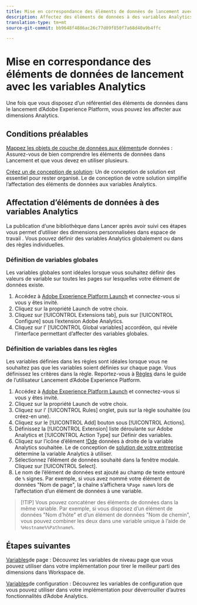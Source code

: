 ```yaml
---
title: Mise en correspondance des éléments de données de lancement avec les variables Analytics
description: Affectez des éléments de données à des variables Analytics afin que vous puissiez les utiliser comme dimensions dans  espace de travail .
translation-type: tm+mt
source-git-commit: bb9648f4886ac26c77d89f850f7a68d40a9b4ffc

---
```



# Mise en correspondance des éléments de données de lancement avec les variables Analytics

Une fois que vous disposez d’un référentiel des éléments de données dans le lancement d’Adobe Experience Platform, vous pouvez les affecter aux dimensions Analytics.

## Conditions préalables

[Mappez les objets de couche de données aux éléments](layer-to-elements.md)de données : Assurez-vous de bien comprendre les éléments de données dans Lancement et que vous devez en utiliser plusieurs.

[Créez un de conception de solution](../prepare/solution-design.md): Un de conception de solution est essentiel pour rester organisé. Le de conception de votre solution simplifie l’affectation des éléments de données aux variables Analytics.

## Affectation d’éléments de données à des variables Analytics

La publication d’une bibliothèque dans Lancer après avoir suivi ces étapes vous permet d’utiliser des dimensions personnalisées dans  espace de travail . Vous pouvez définir des variables Analytics globalement ou dans des règles individuelles.

### Définition de variables globales

Les variables globales sont idéales lorsque vous souhaitez définir des valeurs de variable sur toutes les pages sur lesquelles votre élément de données existe.

1. Accédez à [Adobe Experience Platform Launch](https://launch.adobe.com) et connectez-vous si vous y êtes invité.
1. Cliquez sur la propriété Launch de votre choix.
1. Cliquez sur [!UICONTROL Extensions tab], puis sur [!UICONTROL Configure] sous l’extension Adobe Analytics.
1. Cliquez sur l’ [!UICONTROL Global variables] accordéon, qui révèle l’interface permettant d’affecter des variables globales.

### Définition de variables dans les règles

Les variables définies dans les règles sont idéales lorsque vous ne souhaitez pas que les variables soient définies sur chaque page. Vous définissez les critères dans la règle. Reportez-vous à [Règles](https://docs.adobe.com/content/help/en/launch/using/reference/manage-resources/rules.html) dans le guide de l’utilisateur Lancement d’Adobe Experience Platform.

1. Accédez à [Adobe Experience Platform Launch](https://launch.adobe.com) et connectez-vous si vous y êtes invité.
1. Cliquez sur la propriété Launch de votre choix.
1. Cliquez sur l’ [!UICONTROL Rules] onglet, puis sur la règle souhaitée (ou créez-en une).
1. Cliquez sur le [!UICONTROL Add] bouton sous [!UICONTROL Actions].
1. Définissez la [!UICONTROL Extension] liste déroulante sur Adobe Analytics et [!UICONTROL Action Type] sur Définir des variables.
1. Cliquez sur l’icône d’élément [!Dde](assets/data-element.png) données à droite de la variable Analytics souhaitée. Le de conception de [solution de votre entreprise](../prepare/solution-design.md) détermine la variable Analytics à utiliser.
1. Sélectionnez l’élément de données souhaité dans la fenêtre modale. Cliquez sur [!UICONTROL Select].
1. Le nom de l’élément de données est ajouté au champ de texte entouré de `%` signes. Par exemple, si vous avez nommé votre élément de données &quot;Nom de page&quot;, la chaîne s’affichera `%Page name%` lors de l’affectation d’un élément de données à une variable.

> [!TIP] Vous pouvez concaténer des éléments de données dans la même variable. Par exemple, si vous disposez d’un élément de données &quot;Nom d’hôte&quot; et d’un élément de données &quot;Nom de chemin&quot;, vous pouvez combiner les deux dans une variable unique à l’aide de `%Hostname%%Pathname%`.

## Étapes suivantes

[Variables](../vars/page-vars/page-variables.md)de page : Découvrez les variables de niveau page que vous pouvez utiliser dans votre implémentation pour tirer le meilleur parti des dimensions dans   Workspace de.

[Variables](../vars/config-vars/configuration-variables.md)de configuration : Découvrez les variables de configuration que vous pouvez utiliser dans votre implémentation pour déverrouiller d’autres fonctionnalités d’Adobe Analytics.
